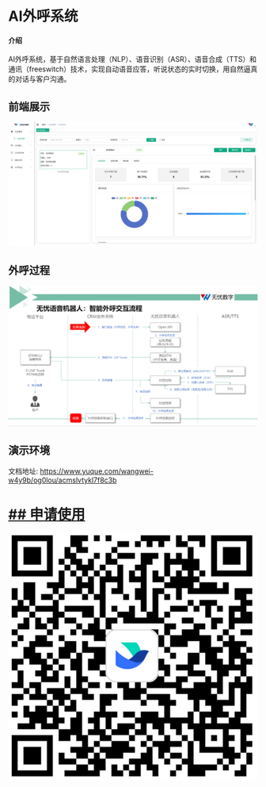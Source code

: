 # **AI外呼系统**

#### 介绍
AI外呼系统，基于自然语言处理（NLP）、语音识别（ASR）、语音合成（TTS）和通讯（freeswitch）技术，实现自动语音应答，听说状态的实时切换，用自然逼真的对话与客户沟通。

## 前端展示
![img_1.png](img_1.png)

## 外呼过程
![img_2.png](img_2.png)

## 演示环境
文档地址:  https://www.yuque.com/wangwei-w4y9b/og0lou/acmslvtykl7f8c3b



# [## **申请使用**](https://wenjuan.feishu.cn/m?t=scY1j6qRoQZi-tqed)

![img.png](img.png)